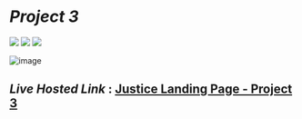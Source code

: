 # _Project 3_
<img src="https://img.shields.io/badge/Project%203-Justice%20Landing%20Page-brightgreen">&nbsp;<img src="https://img.shields.io/badge/Used-HTML5-orange">&nbsp;<img src="https://img.shields.io/badge/Used-CSS3-blue">

![image](https://user-images.githubusercontent.com/91872149/181812732-37b28700-215e-48f9-9e00-2bd28eb804ff.png)


## _Live Hosted Link_ : [Justice Landing Page - Project 3](https://live-class-assignment-03.netlify.app/)

